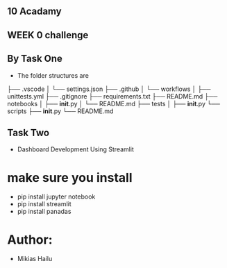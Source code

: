 ## 10 Acadamy  

## WEEK 0 challenge

## By Task One

- The folder structures are  

├── .vscode
│ └── settings.json
├── .github
│ └── workflows
│ ├── unittests.yml
├── .gitignore
├── requirements.txt
├── README.md
├── notebooks
│ ├── __init__.py
│ └── README.md
├── tests
│ ├── __init__.py
└── scripts
├── __init__.py
└── README.md


## Task Two

- Dashboard Development Using Streamlit

# make sure you install 
- pip install jupyter notebook
- pip install streamlit
- pip install panadas

# Author: 

- Mikias Hailu
